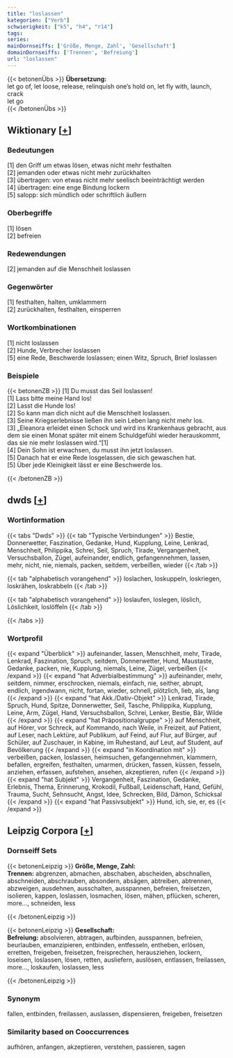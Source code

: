 ```yaml
---
title: "loslassen"
kategorien: ["Verb"]
schwierigkeit: ["k5", "h4", "r14"]
tags:
series:
mainDornseiffs: ['Größe, Menge, Zahl', 'Gesellschaft']
domainDornseiffs: ['Trennen', 'Befreiung']
url: "loslassen"
---
```


{{< betonenÜbs >}}
**Übersetzung:**  
let go of, let loose, release, relinquish one’s hold on, let fly with, launch, crack  
let go  
{{< /betonenÜbs >}}

## Wiktionary [[+](https://de.wiktionary.org/wiki/loslassen)]

### Bedeutungen
[1] den Griff um etwas lösen, etwas nicht mehr festhalten  
[2] jemanden oder etwas nicht mehr zurückhalten  
[3] übertragen: von etwas nicht mehr seelisch beeinträchtigt werden  
[4] übertragen: eine enge Bindung lockern  
[5] salopp: sich mündlich oder schriftlich äußern  

### Oberbegriffe
[1] lösen  
[2] befreien  

### Redewendungen
[2] jemanden auf die Menschheit loslassen  

### Gegenwörter
[1] festhalten, halten, umklammern  
[2] zurückhalten, festhalten, einsperren  

### Wortkombinationen
[1] nicht loslassen  
[2] Hunde, Verbrecher loslassen  
[5] eine Rede, Beschwerde loslassen; einen Witz, Spruch, Brief loslassen  

### Beispiele
{{< betonenZB >}}
[1] Du musst das Seil loslassen!  
[1] Lass bitte meine Hand los!  
[2] Lasst die Hunde los!  
[2] So kann man dich nicht auf die Menschheit loslassen.  
[3] Seine Kriegserlebnisse ließen ihn sein Leben lang nicht mehr los.  
[3] „Eleanora erleidet einen Schock und wird ins Krankenhaus gebracht, aus dem sie einen Monat später mit einem Schuldgefühl wieder herauskommt, das sie nie mehr loslassen wird.“[1]  
[4] Dein Sohn ist erwachsen, du musst ihn jetzt loslassen.  
[5] Danach hat er eine Rede losgelassen, die sich gewaschen hat.  
[5] Über jede Kleinigkeit lässt er eine Beschwerde los.  

{{< /betonenZB >}}


## dwds [[+](https://www.dwds.de/wb/loslassen)]

### Wortinformation
{{< tabs "Dwds" >}}
{{< tab "Typische Verbindungen" >}}
Bestie, Donnerwetter, Faszination, Gedanke, Hund, Kupplung, Leine, Lenkrad, Menschheit, Philippika, Schrei, Seil, Spruch, Tirade, Vergangenheit, Versuchsballon, Zügel, aufeinander, endlich, gefangennehmen, lassen, mehr, nicht, nie, niemals, packen, seitdem, verbeißen, wieder
{{< /tab >}}

{{< tab "alphabetisch vorangehend" >}}
loslachen, loskuppeln, loskriegen, loskrähen, loskrabbeln
{{< /tab >}}

{{< tab "alphabetisch vorangehend" >}}
loslaufen, loslegen, löslich, Löslichkeit, loslöffeln
{{< /tab >}}

{{< /tabs >}}

### Wortprofil
{{< expand "Überblick" >}} aufeinander, lassen, Menschheit, mehr, Tirade, Lenkrad, Faszination, Spruch, seitdem, Donnerwetter, Hund, Maustaste, Gedanke, packen, nie, Kupplung, niemals, Leine, Zügel, verbeißen {{< /expand >}}
{{< expand "hat Adverbialbestimmung" >}} aufeinander, mehr, seitdem, nimmer, erschrocken, niemals, einfach, nie, seither, abrupt, endlich, irgendwann, nicht, fortan, wieder, schnell, plötzlich, lieb, als, lang {{< /expand >}}
{{< expand "hat Akk./Dativ-Objekt" >}} Lenkrad, Tirade, Spruch, Hund, Spitze, Donnerwetter, Seil, Tasche, Philippika, Kupplung, Leine, Arm, Zügel, Hand, Versuchsballon, Schrei, Lenker, Bestie, Bär, Wilde {{< /expand >}}
{{< expand "hat Präpositionalgruppe" >}} auf Menschheit, auf Hörer, vor Schreck, auf Kommando, nach Weile, in Freizeit, auf Patient, auf Leser, nach Lektüre, auf Publikum, auf Feind, auf Flur, auf Bürger, auf Schüler, auf Zuschauer, in Kabine, im Ruhestand, auf Leut, auf Student, auf Bevölkerung {{< /expand >}}
{{< expand "in Koordination mit" >}} verbeißen, packen, loslassen, heimsuchen, gefangennehmen, klammern, befallen, ergreifen, festhalten, umarmen, drücken, fassen, küssen, fesseln, anziehen, erfassen, aufstehen, ansehen, akzeptieren, rufen {{< /expand >}}
{{< expand "hat Subjekt" >}} Vergangenheit, Faszination, Gedanke, Erlebnis, Thema, Erinnerung, Krokodil, Fußball, Leidenschaft, Hand, Gefühl, Trauma, Sucht, Sehnsucht, Angst, Idee, Schrecken, Bild, Dämon, Schicksal {{< /expand >}}
{{< expand "hat Passivsubjekt" >}} Hund, ich, sie, er, es {{< /expand >}}

## Leipzig Corpora [[+](https://corpora.uni-leipzig.de/en/res?word=loslassen&corpusId=deu_newscrawl-public_2018)]

### Dornseiff Sets
{{< betonenLeipzig >}}
**Größe, Menge, Zahl:**  
**Trennen:** abgrenzen, abmachen, abschaben, abscheiden, abschnallen, abschneiden, abschrauben, absondern, absägen, abtreiben, abtrennen, abzweigen, ausdehnen, ausschalten, ausspannen, befreien, freisetzen, isolieren, kappen, loslassen, losmachen, lösen, mähen, pflücken, scheren, more..., schneiden, less  

{{< /betonenLeipzig >}}


{{< betonenLeipzig >}}
**Gesellschaft:**  
**Befreiung:** absolvieren, abtragen, aufbinden, ausspannen, befreien, beurlauben, emanzipieren, entbinden, entfesseln, entheben, erlösen, erretten, freigeben, freisetzen, freisprechen, herausziehen, lockern, loseisen, loslassen, lösen, retten, ausliefern, auslösen, entlassen, freilassen, more..., loskaufen, loslassen, less  

{{< /betonenLeipzig >}}

### Synonym
fallen, entbinden, freilassen, auslassen, dispensieren, freigeben, freisetzen


### Similarity based on Cooccurrences
aufhören, anfangen, akzeptieren, verstehen, passieren, sagen

